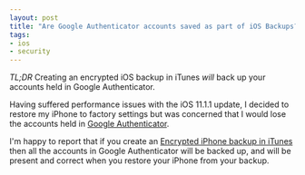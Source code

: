 ```yaml
---
layout: post
title: "Are Google Authenticator accounts saved as part of iOS Backups?"
tags:
- ios
- security
---
```


*TL;DR* Creating an encrypted iOS backup in iTunes _will_ back up your accounts
held in Google Authenticator.

Having suffered performance issues with the iOS 11.1.1 update, I decided to
restore my iPhone to factory settings but was concerned that I would lose the
accounts held in [Google
Authenticator](https://itunes.apple.com/gb/app/google-authenticator/id388497605).

I'm happy to report that if you create an [Encrypted iPhone backup in
iTunes](https://support.apple.com/en-gb/HT205220) then all the accounts in
Google Authenticator will be backed up, and will be present and correct when you
restore your iPhone from your backup.
